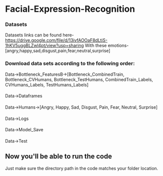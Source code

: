 # Facial-Expression-Recognition

### Datasets
Datasets links can be found here-https://drive.google.com/file/d/13ivfAOOaF8dLtiS-1hKV5uggBLZwl4pt/view?usp=sharing
With these emotions-[angry,happy,sad,disgust,pain,fear,neutral,surprise]

### Download data sets according to the following order:
Data->Bottleneck_FeaturesB->[Bottleneck_CombinedTrain, Bottleneck_CVHumans, Bottleneck_TestHumans, CombinedTrain_Labels, CVHumans_Labels, TestHumans_Labels]
####
Data->Dataframes
####
Data->Humans->[Angry, Happy, Sad, Disgust, Pain, Fear, Neutral, Surprise]
####
Data->Logs
####
Data->Model_Save
####
Data->Test
    
## Now you'll be able to run the code
Just make sure the directory path in the code matches your folder location.
